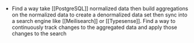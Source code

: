 - Find a way take [[PostgreSQL]] normalized data then build aggregations on the normalized data to create a denormalized data set then sync into a search engine like [[Meilisearch]] or [[Typesense]]. Find a way to continuously track changes to the aggregated data and apply those changes to the search